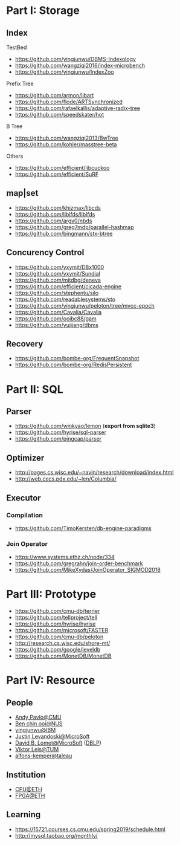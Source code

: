 # Part I: Storage

## Index

TestBed

- https://github.com/yingjunwu/DBMS-Indexology
- https://github.com/wangziqi2016/index-microbench
- https://github.com/yingjunwu/IndexZoo

Prefix Tree

- https://github.com/armon/libart
- https://github.com/flode/ARTSynchronized
- https://github.com/rafaelkallis/adaptive-radix-tree
- https://github.com/speedskater/hot

B Tree

- https://github.com/wangziqi2013/BwTree
- https://github.com/kohler/masstree-beta

Others

- https://github.com/efficient/libcuckoo
- https://github.com/efficient/SuRF

## map|set
- https://github.com/khizmax/libcds
- https://github.com/liblfds/liblfds
- https://github.com/argv0/nbds
- https://github.com/greg7mdp/parallel-hashmap
- https://github.com/bingmann/stx-btree


## Concurency Control
- https://github.com/yxymit/DBx1000
- https://github.com/yxymit/Sundial
- https://github.com/mitdbg/deneva
- https://github.com/efficient/cicada-engine
- https://github.com/stephentu/silo
- https://github.com/readablesystems/sto
- https://github.com/yingjunwu/peloton/tree/mvcc-epoch
- https://github.com/Cavalia/Cavalia
- https://github.com/ooibc88/gam
- https://github.com/yujjjang/dbms

## Recovery
- https://github.com/bombe-org/FrequentSnapshot
- https://github.com/bombe-org/RedisPersistent

# Part II: SQL

## Parser
- https://github.com/winkyao/lemon (**export from sqlite3**)
- https://github.com/hyrise/sql-parser
- https://github.com/pingcap/parser

## Optimizer
- http://pages.cs.wisc.edu/~navin/research/download/index.html
- http://web.cecs.pdx.edu/~len/Columbia/

## Executor
### Compilation
- https://github.com/TimoKersten/db-engine-paradigms

### Join Operator
- https://www.systems.ethz.ch/node/334
- https://github.com/gregrahn/join-order-benchmark
- https://github.com/MikeXydas/JoinOperator_SIGMOD2018

# Part III: Prototype
- https://github.com/cmu-db/terrier
- https://github.com/tellproject/tell
- https://github.com/hyrise/hyrise
- https://github.com/microsoft/FASTER
- https://github.com/cmu-db/peloton
- http://research.cs.wisc.edu/shore-mt/
- https://github.com/google/leveldb
- https://github.com/MonetDB/MonetDB

# Part IV: Resource
## People
- [Andy Pavlo@CMU](http://www.cs.cmu.edu/~pavlo/)
- [Ben chin ooi@NUS](https://www.comp.nus.edu.sg/~ooibc/papers.html)
- [yingjunwu@IBM](https://yingjunwu.github.io/)
- [Justin Levandoski@MicroSoft](http://justinlevandoski.org/publications.html)
- [David B. Lomet@MicroSoft](https://www.microsoft.com/en-us/research/people/lomet/?from=http%3A%2F%2Fresearch.microsoft.com%2Fen-us%2Fpeople%2Flomet%2F) ([DBLP](https://dblp.uni-trier.de/pers/hd/l/Lomet:David_B=))
- [Viktor Leis@TUM](https://db.in.tum.de/~leis/index.shtml?lang=en)
- [alfons-kemper@taleau](https://db.in.tum.de/~kemper/index.shtml?lang=en)

## Institution
- [CPU@ETH](https://www.systems.ethz.ch/projects/multicores)
- [FPGA@ETH](https://www.systems.ethz.ch/fpga)

## Learning
- https://15721.courses.cs.cmu.edu/spring2019/schedule.html
- http://mysql.taobao.org/monthly/
